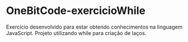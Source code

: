 # OneBitCode-exercicioWhile
Exercício desenvolvido para estar obtendo conhecimentos na linguagem JavaScript. Projeto utilizando while para criação de laços.
